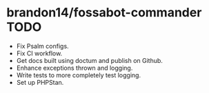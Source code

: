 # brandon14/fossabot-commander TODO

- Fix Psalm configs.
- Fix CI workflow.
- Get docs built using doctum and publish on Github.
- Enhance exceptions thrown and logging.
- Write tests to more completely test logging.
- Set up PHPStan.
